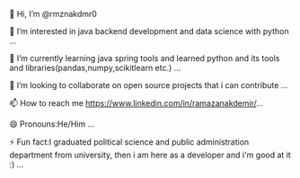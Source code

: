 👋 Hi, I’m @rmznakdmr0

👀 I’m interested in java backend development and data science with python ...

🌱 I’m currently learning java spring tools and learned python and its tools and libraries(pandas,numpy,scikitlearn etc.) ...

💞️ I’m looking to collaborate on open source projects that i can contribute ...

📫 How to reach me https://www.linkedin.com/in/ramazanakdemir/...

😄 Pronouns:He/Him ...

⚡ Fun fact:I graduated political science and public administration department from university, then i am here as a developer and i'm good at it :) ...
<!---
RMZN-0/RMZN-0 is a ✨ special ✨ repository because its `README.md` (this file) appears on your GitHub profile.
You can click the Preview link to take a look at your changes.
--->
